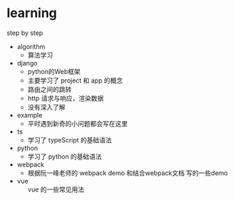 # learning
step by step

<ul>
    <li>
        algorithm
        <ul>
            <li>算法学习</li>
        </ul>
    </li>
    <li>
        django
        <ul>
            <li>python的Web框架</li>
            <li>主要学习了 project 和 app 的概念</li>
            <li>路由之间的跳转</li>
            <li>http 请求与响应，渲染数据</li>
            <li>没有深入了解</li>
        </ul>
    </li>
    <li>
        example
        <ul>
            <li>平时遇到新奇的小问题都会写在这里</li>
        </ul>
    </li>
    <li>
        ts
        <ul>
            <li>学习了 typeScript 的基础语法</li>
        </ul>
    </li>
    <li>
        python
        <ul>
            <li>学习了 python 的基础语法</li>
        </ul>
    </li>
    <li>
        webpack
        <ul>
            <li>根据阮一峰老师的 webpack demo 和结合webpack文档 写的一些demo</li>
        </ul>
    </li>
    <li>
        vue
        <ul>vue 的一些常见用法</ul>
    </li>
</ul>

